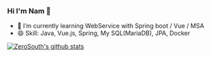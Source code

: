 ### Hi I'm Nam 👋

- 🌱 I’m currently learning WebService with Spring boot / Vue / MSA 
- 😄 Skill: Java, Vue.js, Spring, My SQL(MariaDB), JPA, Docker

[![ZeroSouth's github stats](https://github-readme-stats.vercel.app/api?username=muckyang&show_icons=true&theme=radical)](https://github.com/muckyang/muckyang)
